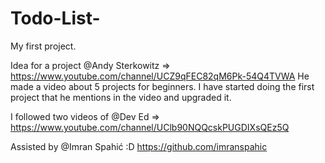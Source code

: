 # Todo-List-
My first project.

Idea for a project @Andy Sterkowitz => https://www.youtube.com/channel/UCZ9qFEC82qM6Pk-54Q4TVWA
He made a video about 5 projects for beginners. I have started doing the first project that he mentions in the video
and upgraded it.

I followed two videos of @Dev Ed => https://www.youtube.com/channel/UClb90NQQcskPUGDIXsQEz5Q

Assisted by @Imran Spahić :D
https://github.com/imranspahic

